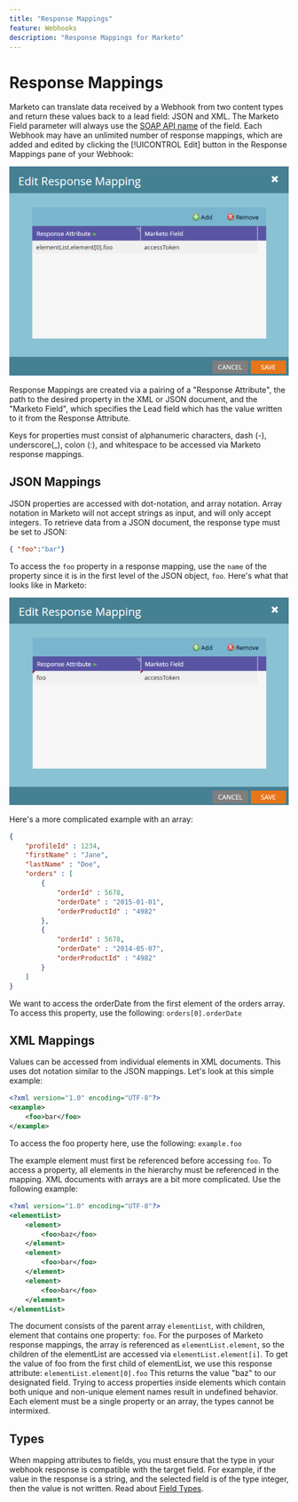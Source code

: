 ```yaml
---
title: "Response Mappings"
feature: Webhooks
description: "Response Mappings for Marketo"
---
```


# Response Mappings

Marketo can translate data received by a Webhook from two content types and return these values back to a lead field: JSON and XML. The Marketo Field parameter will always use the [SOAP API name](../rest-api/fields.md) of the field. Each Webhook may have an unlimited number of response mappings, which are added and edited by clicking the [!UICONTROL Edit] button in the Response Mappings pane of your Webhook:

![Response-Mapping](assets/response-mapping.png)

Response Mappings are created via a pairing of a "Response Attribute", the path to the desired property in the XML or JSON document, and the "Marketo Field", which specifies the Lead field which has the value written to it from the Response Attribute.

Keys for properties must consist of alphanumeric characters, dash (-), underscore(_), colon (:), and whitespace to be accessed via Marketo response mappings.

## JSON Mappings

JSON properties are accessed with dot-notation, and array notation. Array notation in Marketo will not accept strings as input, and will only accept integers. To retrieve data from a JSON document, the response type must be set to JSON:

```json
{ "foo":"bar"}
```

To access the `foo` property in a response mapping, use the `name` of the property since it is in the first level of the JSON object, `foo`. Here's what that looks like in Marketo:

![Response Mapping](assets/json-resp.png)

Here's a more complicated example with an array:

```json
{
    "profileId" : 1234,
    "firstName" : "Jane",
    "lastName" : "Doe",
    "orders" : [
        {
            "orderId" : 5678,
            "orderDate" : "2015-01-01",
            "orderProductId" : "4982"
        },
        {
            "orderId" : 5678,
            "orderDate" : "2014-05-07",
            "orderProductId" : "4982"
        }
    ]
}
```

We want to access the orderDate from the first element of the orders array. To access this property, use the following: `orders[0].orderDate`

## XML Mappings

Values can be accessed from individual elements in XML documents. This uses dot notation similar to the JSON mappings. Let's look at this simple example:

```xml
<?xml version="1.0" encoding="UTF-8"?>
<example>
    <foo>bar</foo>
</example>
```

To access the foo property here, use the following: `example.foo`

The example element must first be referenced before accessing `foo`. To access a property, all elements in the hierarchy must be referenced in the mapping. XML documents with arrays are a bit more complicated. Use the following example:

```xml
<?xml version="1.0" encoding="UTF-8"?>
<elementList>
    <element>
        <foo>baz</foo>
    </element>
    <element>
        <foo>bar</foo>
    </element>
    <element>
        <foo>bar</foo>
    </element>
</elementList>
```

The document consists of the parent array `elementList`, with children, element that contains one property: `foo`. For the purposes of Marketo response mappings, the array is referenced as `elementList.element`, so the children of the elementList are accessed via `elementList.element[i]`. To get the value of foo from the first child of elementList, we use this response attribute: `elementList.element[0].foo` This returns the value "baz" to our designated field. Trying to access properties inside elements which contain both unique and non-unique element names result in undefined behavior. Each element must be a single property or an array, the types cannot be intermixed.

## Types

When mapping attributes to fields, you must ensure that the type in your webhook response is compatible with the target field. For example, if the value in the response is a string, and the selected field is of the type integer, then the value is not written. Read about [Field Types](../rest-api/field-types.md).
